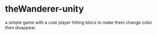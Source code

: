 # theWanderer-unity
a simple game with a cute player hitting blocs to make them change color then disappear.
